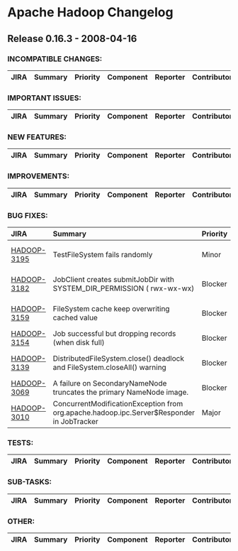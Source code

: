 
<!---
# Licensed to the Apache Software Foundation (ASF) under one
# or more contributor license agreements.  See the NOTICE file
# distributed with this work for additional information
# regarding copyright ownership.  The ASF licenses this file
# to you under the Apache License, Version 2.0 (the
# "License"); you may not use this file except in compliance
# with the License.  You may obtain a copy of the License at
#
#     http://www.apache.org/licenses/LICENSE-2.0
#
# Unless required by applicable law or agreed to in writing, software
# distributed under the License is distributed on an "AS IS" BASIS,
# WITHOUT WARRANTIES OR CONDITIONS OF ANY KIND, either express or implied.
# See the License for the specific language governing permissions and
# limitations under the License.
-->
# Apache Hadoop Changelog

## Release 0.16.3 - 2008-04-16

### INCOMPATIBLE CHANGES:

| JIRA | Summary | Priority | Component | Reporter | Contributor |
|:---- |:---- | :--- |:---- |:---- |:---- |


### IMPORTANT ISSUES:

| JIRA | Summary | Priority | Component | Reporter | Contributor |
|:---- |:---- | :--- |:---- |:---- |:---- |


### NEW FEATURES:

| JIRA | Summary | Priority | Component | Reporter | Contributor |
|:---- |:---- | :--- |:---- |:---- |:---- |


### IMPROVEMENTS:

| JIRA | Summary | Priority | Component | Reporter | Contributor |
|:---- |:---- | :--- |:---- |:---- |:---- |


### BUG FIXES:

| JIRA | Summary | Priority | Component | Reporter | Contributor |
|:---- |:---- | :--- |:---- |:---- |:---- |
| [HADOOP-3195](https://issues.apache.org/jira/browse/HADOOP-3195) | TestFileSystem fails randomly |  Minor | test | Tsz Wo Nicholas Sze | Tsz Wo Nicholas Sze |
| [HADOOP-3182](https://issues.apache.org/jira/browse/HADOOP-3182) | JobClient creates submitJobDir with SYSTEM\_DIR\_PERMISSION ( rwx-wx-wx) |  Blocker | . | Lohit Vijayarenu | Tsz Wo Nicholas Sze |
| [HADOOP-3159](https://issues.apache.org/jira/browse/HADOOP-3159) | FileSystem cache keep overwriting cached value |  Blocker | . | Tsz Wo Nicholas Sze | Tsz Wo Nicholas Sze |
| [HADOOP-3154](https://issues.apache.org/jira/browse/HADOOP-3154) | Job successful but dropping records (when disk full) |  Blocker | . | Koji Noguchi | Devaraj Das |
| [HADOOP-3139](https://issues.apache.org/jira/browse/HADOOP-3139) | DistributedFileSystem.close() deadlock and FileSystem.closeAll() warning |  Blocker | . | Tsz Wo Nicholas Sze | Tsz Wo Nicholas Sze |
| [HADOOP-3069](https://issues.apache.org/jira/browse/HADOOP-3069) | A failure on SecondaryNameNode truncates the primary NameNode image. |  Blocker | . | Konstantin Shvachko | Konstantin Shvachko |
| [HADOOP-3010](https://issues.apache.org/jira/browse/HADOOP-3010) | ConcurrentModificationException from org.apache.hadoop.ipc.Server$Responder in JobTracker |  Major | ipc | Amar Kamat | Raghu Angadi |


### TESTS:

| JIRA | Summary | Priority | Component | Reporter | Contributor |
|:---- |:---- | :--- |:---- |:---- |:---- |


### SUB-TASKS:

| JIRA | Summary | Priority | Component | Reporter | Contributor |
|:---- |:---- | :--- |:---- |:---- |:---- |


### OTHER:

| JIRA | Summary | Priority | Component | Reporter | Contributor |
|:---- |:---- | :--- |:---- |:---- |:---- |


